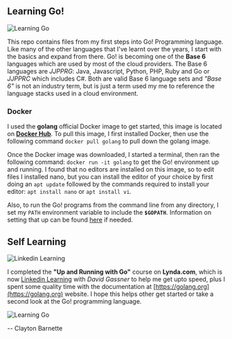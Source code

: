 ## Learning Go!

![Learning Go][docker-golang]

This repo contains files from my first steps into Go! Programming language. Like many of the other
languages that I've learnt over the years, I start with the basics and expand from there. Go! is 
becoming one of the **Base 6** languages which are used by most of the cloud providers. The Base 6
languages are *JJPPRG*: Java, Javascript, Python, PHP, Ruby and Go or *JJPPRC* which includes C#. Both
are valid Base 6 language sets and *"Base 6"* is not an industry term, but is just a term used my me to
reference the language stacks used in a cloud environment. 

### Docker

I used the **golang** official Docker image to get started, this image is located on 
**[Docker Hub](https://hub.docker.com/_/golang)**. To pull this image, I first installed Docker,
then use the following command `docker pull golang` to pull down the golang image. 

Once the Docker image was downloaded, I started a terminal, then ran the following command: `docker run -it golang` 
to get the Go! environment up and running. I found that no editors are installed on this image, so to edit files I
installed nano, but you can install the editor of your choice by first doing an `apt update` followed by the 
commands required to install your editor: `apt install nano` or `apt install vi`. 


Also, to run the Go! programs from the command line from any directory, I set my `PATH` environment variable
to include the **`$GOPATH`**. Information on setting that up can be found [here](https://golang.org/doc/code.html) if needed.

## Self Learning

![Linkedin Learning][linkedinlearning]

I completed the **"Up and Running with Go"** course on __Lynda.com__, which is now [Linkedin Learning](https://www.linkedin.com/learning/) 
with *David Gassner* to help me get upto speed, plus I spent some quality time with the documentation at [https://golang.org](https://golang.org) 
website. I hope this helps other get started or take a second look at the Go! programming language.
  

![Learning Go][go-logo]


-- Clayton Barnette

[linkedinlearning]: https://media.licdn.com/dms/image/C4E0BAQFfDMello2Gtg/company-logo_200_200/0?e=2159024400&v=beta&t=ectgju-UZL2EC0Fmufx6CJ9PToe2bKXwZZu6qg6qJfs
[docker-golang]: https://d1q6f0aelx0por.cloudfront.net/product-logos/81630ec2-d253-4eb2-b36c-eb54072cb8d6-golang.png
[go-logo]: https://golang.org/doc/gopher/doc.png


